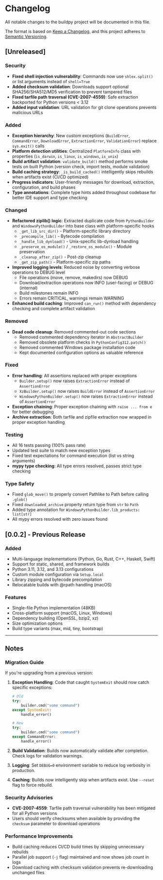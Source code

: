 # Changelog

All notable changes to the buildpy project will be documented in this file.

The format is based on [Keep a Changelog](https://keepachangelog.com/en/1.0.0/),
and this project adheres to [Semantic Versioning](https://semver.org/spec/v2.0.0.html).

## [Unreleased]

### Security

- **Fixed shell injection vulnerability**: Commands now use `shlex.split()` or list arguments instead of `shell=True`
- **Added checksum validation**: Downloads support optional SHA256/SHA512/MD5 verification to prevent tampered files
- **Fixed tarfile path traversal (CVE-2007-4559)**: Safe extraction backported for Python versions < 3.12
- **Added input validation**: URL validation for git clone operations prevents malicious URLs

### Added

- **Exception hierarchy**: New custom exceptions (`BuildError`, `CommandError`, `DownloadError`, `ExtractionError`, `ValidationError`) replace `sys.exit()` calls
- **Platform detection utilities**: Centralized `PlatformInfo` class with properties (`is_darwin`, `is_linux`, `is_windows`, `is_unix`)
- **Build artifact validation**: `validate_build()` method performs smoke tests on built Python (version check, import tests, module validation)
- **Build caching strategy**: `_is_build_cached()` intelligently skips rebuilds when artifacts exist (CI/CD optimized)
- **Progress indicators**: User-friendly messages for download, extraction, configuration, and build phases
- **Type annotations**: Complete type hints added throughout codebase for better IDE support and type checking

### Changed

- **Refactored ziplib() logic**: Extracted duplicate code from `PythonBuilder` and `WindowsPythonBuilder` into base class with platform-specific hooks
  - `_get_lib_src_dir()` - Platform-specific library directory
  - `_precompile_lib()` - Bytecode compilation
  - `_handle_lib_dynload()` - Unix-specific lib-dynload handling
  - `_preserve_os_module()` / `_restore_os_module()` - Module preservation
  - `_cleanup_after_zip()` - Post-zip cleanup
  - `_get_zip_path()` - Platform-specific zip paths
- **Improved logging levels**: Reduced noise by converting verbose operations to DEBUG level
  - File operations (move, remove, makedirs) now DEBUG
  - Download/extraction operations now INFO (user-facing) or DEBUG (internal)
  - Build milestones remain INFO
  - Errors remain CRITICAL, warnings remain WARNING
- **Enhanced build caching**: Improved `can_run()` method with dependency checking and complete artifact validation

### Removed

- **Dead code cleanup**: Removed commented-out code sections
  - Removed commented dependency iterator in `AbstractBuilder`
  - Removed obsolete platform checks in `PythonConfig312.patch()`
  - Removed commented Windows package installation code
  - Kept documented configuration options as valuable reference

### Fixed

- **Error handling**: All assertions replaced with proper exceptions
  - `Builder.setup()` now raises `ExtractionError` instead of `AssertionError`
  - `XzBuilder.setup()` now raises `BuildError` instead of `AssertionError`
  - `WindowsPythonBuilder.setup()` now raises `ExtractionError` instead of `AssertionError`
- **Exception chaining**: Proper exception chaining with `raise ... from e` for better debugging
- **Archive extraction**: Both tarfile and zipfile extraction now wrapped in proper exception handling

### Testing

- All 16 tests passing (100% pass rate)
- Updated test suite to match new exception types
- Fixed test expectations for command execution (list vs string arguments)
- **mypy type checking**: All type errors resolved, passes strict type checking

### Type Safety

- Fixed `glob_move()` to properly convert Pathlike to Path before calling `.glob()`
- Fixed `downloaded_archive` property return type from `str` to `Path`
- Added type annotation for `WindowsPythonBuilder.lib_products: list[str]`
- All mypy errors resolved with zero issues found

## [0.0.2] - Previous Release

### Added
- Multi-language implementations (Python, Go, Rust, C++, Haskell, Swift)
- Support for static, shared, and framework builds
- Python 3.11, 3.12, and 3.13 configurations
- Custom module configuration via `Setup.local`
- Library zipping and bytecode precompilation
- Relocatable builds with @rpath handling (macOS)

### Features
- Single-file Python implementation (48KB)
- Cross-platform support (macOS, Linux, Windows)
- Dependency building (OpenSSL, bzip2, xz)
- Size optimization options
- Build type variants (max, mid, tiny, bootstrap)

---

## Notes

### Migration Guide

If you're upgrading from a previous version:

1. **Exception Handling**: Code that caught `SystemExit` should now catch specific exceptions:
   ```python
   # Old
   try:
       builder.cmd("some command")
   except SystemExit:
       handle_error()

   # New
   try:
       builder.cmd("some command")
   except CommandError:
       handle_error()
   ```

2. **Build Validation**: Builds now automatically validate after completion. Check logs for validation warnings.

3. **Logging**: Set `DEBUG=0` environment variable to reduce log verbosity in production.

4. **Caching**: Builds now intelligently skip when artifacts exist. Use `--reset` flag to force rebuild.

### Security Advisories

- **CVE-2007-4559**: Tarfile path traversal vulnerability has been mitigated for all Python versions
- Users should verify checksums when available by providing the `checksum` parameter to download operations

### Performance Improvements

- Build caching reduces CI/CD build times by skipping unnecessary rebuilds
- Parallel job support (`-j` flag) maintained and now shows job count in logs
- Download caching with checksum validation prevents re-downloading unchanged files
